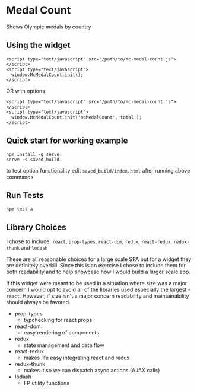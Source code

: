 # Medal Count
Shows Olympic medals by country

## Using the widget
```
<script type="text/javascript" src="/path/to/mc-medal-count.js"></script>
<script type="text/javascript">
  window.McMedalCount.init();
</script>
```
OR with options
```
<script type="text/javascript" src="/path/to/mc-medal-count.js"></script>
<script type="text/javascript">
  window.McMedalCount.init('mcMedalCount','total');
</script>
```

## Quick start for working example
```
npm install -g serve
serve -s saved_build
```
to test option functionality edit `saved_build/index.html` after running above commands

## Run Tests
```
npm test a
```

## Library Choices
I chose to include: `react`, `prop-types`, `react-dom`, `redux`, `react-redux`, `redux-thunk` and `lodash`

These are all reasonable choices for a large scale SPA but for a widget they are definitely overkill.
Since this is an exercise I chose to include them for both readability and to help showcase how I would build a larger scale app.

If this widget were meant to be used in a situation where size was a major concern I would opt to
avoid all of the libraries used especially the largest - `react`. However, if size isn't a major concern readability and maintainability
should always be favored. 

- prop-types
  -  typchecking for react props
- react-dom
  - easy rendering of components
- redux
  - state management and data flow
- react-redux
  - makes life easy integrating react and redux
- redux-thunk
  - makes it so we can dispatch async actions (AJAX calls)
- lodash
  - FP utility functions

